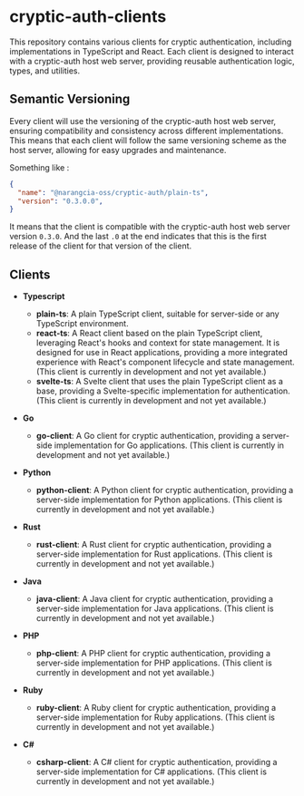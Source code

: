 # cryptic-auth-clients

This repository contains various clients for cryptic authentication, including implementations in TypeScript and React. Each client is designed to interact with a cryptic-auth host web server, providing reusable authentication logic, types, and utilities.

## Semantic Versioning

Every client will use the versioning of the cryptic-auth host web server, ensuring compatibility and consistency across different implementations. This means that each client will follow the same versioning scheme as the host server, allowing for easy upgrades and maintenance.

Something like :

```json
{
  "name": "@narangcia-oss/cryptic-auth/plain-ts",
  "version": "0.3.0.0",
}
```

It means that the client is compatible with the cryptic-auth host web server version `0.3.0`. And the last `.0` at the end indicates that this is the first release of the client for that version of the client.

## Clients

- **Typescript**
  - **plain-ts**: A plain TypeScript client, suitable for server-side or any TypeScript environment.
  - **react-ts**: A React client based on the plain TypeScript client, leveraging React's hooks and context for state management. It is designed for use in React applications, providing a more integrated experience with React's component lifecycle and state management. (This client is currently in development and not yet available.)
  - **svelte-ts**: A Svelte client that uses the plain TypeScript client as a base, providing a Svelte-specific implementation for authentication. (This client is currently in development and not yet available.)

- **Go**
  - **go-client**: A Go client for cryptic authentication, providing a server-side implementation for Go applications. (This client is currently in development and not yet available.)

- **Python**
  - **python-client**: A Python client for cryptic authentication, providing a server-side implementation for Python applications. (This client is currently in development and not yet available.)

- **Rust**
  - **rust-client**: A Rust client for cryptic authentication, providing a server-side implementation for Rust applications. (This client is currently in development and not yet available.)

- **Java**
  - **java-client**: A Java client for cryptic authentication, providing a server-side implementation for Java applications. (This client is currently in development and not yet available.)

- **PHP**
  - **php-client**: A PHP client for cryptic authentication, providing a server-side implementation for PHP applications. (This client is currently in development and not yet available.)

- **Ruby**
  - **ruby-client**: A Ruby client for cryptic authentication, providing a server-side implementation for Ruby applications. (This client is currently in development and not yet available.)

- **C#**
  - **csharp-client**: A C# client for cryptic authentication, providing a server-side implementation for C# applications. (This client is currently in development and not yet available.)
